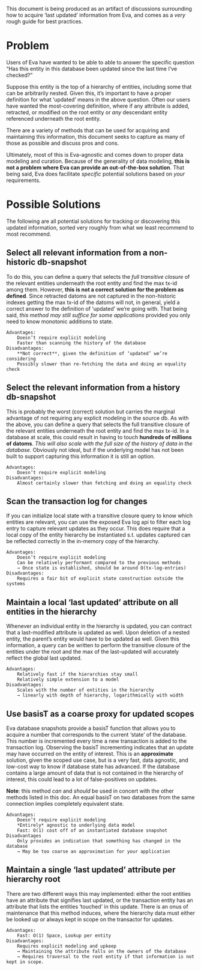 This document is being produced as an artifact of discussions surrounding how to acquire 
‘last updated’ information from Eva, and comes as a *very* rough guide for best practices.

# Problem

Users of Eva have wanted to be able to able to answer the specific question 
“Has this entity in this database been updated since the last time I’ve checked?” 

Suppose this entity is the top of a hierarchy of entities,
including some that can be arbitrarily nested. Given this, it’s important to have a proper definition 
for what ‘updated’ means in the above question.  Often our users have wanted
the most-covering definition, where if any attribute is added, retracted, or modified 
on the root entity or *any* descendant entity referenced underneath the root entity.

There are a variety of methods that can be used for acquiring and maintaining this information, 
this document seeks to capture as many of those as possible and discuss pros and cons. 

Ultimately, most of this is Eva-agnostic and comes down to proper data modeling and curation.
Because of the generality of data modeling, **this is not a problem where Eva 
can provide an out-of-the-box solution**. That being said, Eva does facilitate *specific*
potential solutions based on *your* requirements.

# Possible Solutions

The following are all potential solutions for tracking or discovering this updated
information, sorted very roughly from what we least recommend to most recommend. 

## Select all relevant information from a non-historic db-snapshot

To do this, you can define a query that selects the *full transitive closure*
of the relevant entities underneath the root entity and find the max tx-id 
among them. However, **this is not a correct solution for the problem as defined**. 
Since retracted datoms are not captured in the non-historic indexes getting the 
max tx-id of the datoms will not, in general, yield a correct answer to the
definition of ‘updated’ we’re going with. That being said, *this method may still
suffice for some applications* provided you only need to know monotonic additions to state.

	Advantages:
		Doesn’t require explicit modeling 
		Faster than scanning the history of the database 
	Disadvantages:
		**Not correct**, given the definition of ‘updated’ we’re considering
		Possibly slower than re-fetching the data and doing an equality check

## Select the relevant information from a history db-snapshot

This is probably the worst (correct) solution but carries the marginal advantage 
of not requiring any explicit modeling in the source db.  As with the above, you 
can define a query that selects the full transitive closure of the relevant entities
underneath the root entity and find the max tx-id. In a database at scale, this could 
result in having to touch **hundreds of millions 
of datoms**. *This will also scale with the full size of the history of data in the database.*
Obviously not ideal, but if the underlying model has not been built to support capturing 
this information it is still an option. 

	Advantages:
		Doesn’t require explicit modeling
	Disadvantages:
		Almost certainly slower than fetching and doing an equality check

## Scan the transaction log for changes

If you can initialize local state with a transitive closure query to know which entities 
are relevant, you can use the exposed Eva log api to filter each log entry to capture 
relevant updates as they occur.  This does require that a local copy of the entity 
hierarchy be instantiated s.t. updates captured can be reflected correctly in the
in-memory copy of the hierarchy.

	Advantages:
		Doesn’t require explicit modeling
		Can be relatively performant compared to the previous methods
		→ Once state is established, should be around O(tx-log-entries)
	Disadvantages:
		Requires a fair bit of explicit state construction outside the systems
		
## Maintain a local ‘last updated’ attribute on all entities in the hierarchy

Whenever an individual entity in the hierarchy is updated, you can contract that a
last-modified attribute is updated as well. Upon deletion of a nested entity, the 
parent’s entity would have to be updated as well.  Given this information, a query can 
be written to perform the transitive closure of the entities under the root and the max 
of the last-updated will accurately reflect the global last updated.

	Advantages:
		Relatively fast if the hierarchies stay small
		Relatively simple extension to a model
	Disadvantages:
		Scales with the number of entities in the hierarchy
		→ linearly with depth of hierarchy, logarithmically with width
		
## Use basisT as a coarse proxy for updated scopes

Eva database snapshots provide a basisT function that allows you to acquire a number 
that corresponds to the current ‘state’ of the database. This number is incremented every 
time a new transaction is added to the transaction log. Observing the basisT incrementing 
indicates that an update may have occurred on the entity of interest. This is an **approximate** 
solution, given the scoped use case, but is a very fast, data agnostic, and low-cost way to 
know if database state has advanced. If the database contains a large amount of data that is 
not contained in the hierarchy of interest, this could lead to a lot of false-positives on updates.

**Note**: this method *can* and *should* be used in concert with the other methods listed in this 
doc. An equal basisT on two databases from the same connection implies completely equivalent state.

	Advantages:
		Doesn’t require explicit modeling
		*Entirely* agnostic to underlying data model
		Fast: O(1) cost off of an instantiated database snapshot
	Disadvantages
		Only provides an indication that something has changed in the database
		→ May be too coarse an approximation for your application
		
## Maintain a single ‘last updated’ attribute per hierarchy root

There are two different ways this may implemented: either the root entities have an 
attribute that signifies last updated, or the transaction entity has an attribute that lists the 
entities ‘touched’ in this update. There is an onus of maintenance that this method induces, where
the hierarchy data must either be looked up or always kept in scope on the transactor for updates.

	Advantages:
		Fast: O(1) Space, Lookup per entity
	Disadvantages:
		Requires explicit modeling and upkeep
		→ Maintaining the attribute falls on the owners of the database
		→ Requires traversal to the root entity if that information is not kept in scope.	

